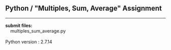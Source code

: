 ## Python / "Multiples, Sum, Average" Assignment

----

**submit files:**<br />
&nbsp;&nbsp;&nbsp;&nbsp;multiples_sum_average.py<br />
<br />
Python version : 2.7.14<br />
<br />